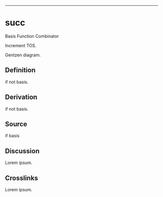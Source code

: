 ------------------------------------------------------------------------

# succ

Basis Function Combinator

Increment TOS.

Gentzen diagram.

## Definition

if not basis.

## Derivation

if not basis.

## Source

if basis

## Discussion

Lorem ipsum.

## Crosslinks

Lorem ipsum.
